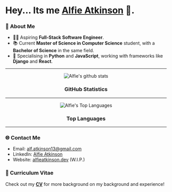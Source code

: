 <p align="center">
  <h1>Hey... Its me <a href="https://alfieatkinson.dev" target="_blank">Alfie Atkinson</a> 👋.</h1>
</p>

### 📝 **About Me**

-   👨‍💻 Aspiring **Full-Stack Software Engineer**.
-   📚 Current **Master of Science in Computer Science** student, with a **Bachelor of Science** in the same field.
-   🐍 Specialising in **Python** and **JavaScript**, working with frameworks like **Django** and **React**.

---

<p align="center">
 <img src="https://github-readme-stats.vercel.app/api/?username=alfieatkinson&count_private=true&theme=tokyonight&showicons=true" align="center" alt="Alfie's github stats" />

 <h3 align="center">GitHub Statistics</h3>
</p>

---

<p align="center">
 <img src="https://github-readme-stats.vercel.app/api/top-langs/?username=alfieatkinson&langs_count=5&theme=tokyonight" align="center" alt="Alfie's Top Languages" />
 <h3 align="center">Top Languages</h3>

</p>

---

### 🌐 Contact Me
- Email: <a href="mailto:alf.atkinson13@gmail.com" target="_blank">alf.atkinson13@gmail.com</a>
- LinkedIn: <a href="https://www.linkedin.com/in/alfieatkinson/" target="_blank">Alfie Atkinson</a>
- Website: <a href="https://alfieatkinson.dev" target="_blank">alfieatkinson.dev</a> (W.I.P.)

### 📄 Curriculum Vitae
Check out my **<a href="https://github.com/alfieatkinson/Curriculum-Vitae/blob/main/main.pdf" target="_blank">CV</a>** for more background on my background and experience!
